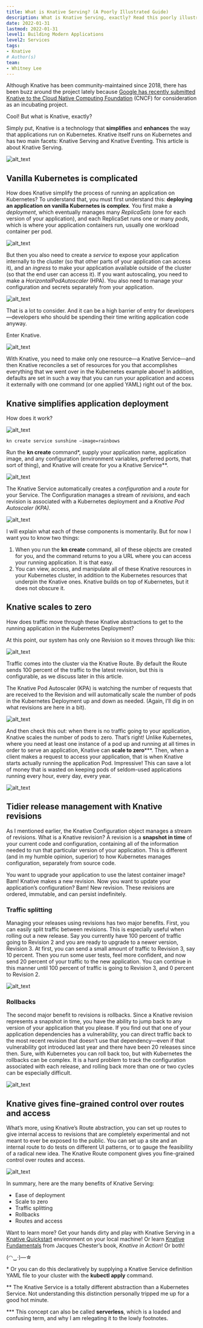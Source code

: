 ```yaml
---
title: What is Knative Serving? (A Poorly Illustrated Guide)
description: What is Knative Serving, exactly? Read this poorly illustrated blog post to gain a high-level understanding of Knative Serving, its main components, and how it simplifies and improves the way that apps run on Kubernetes.
date: 2022-01-31
lastmod: 2022-01-31
level1: Building Modern Applications
level2: Services 
tags:
- Knative
# Author(s)
team:
- Whitney Lee
---
```


Although Knative has been community-maintained since 2018, there has been buzz around the project lately because [Google has recently submitted Knative to the Cloud Native Computing Foundation](https://knative.dev/blog/steering/knative-cncf-donation/) (CNCF) for consideration as an incubating project.

Cool! But what is Knative, exactly?

Simply put, Knative is a technology that **simplifies** and **enhances** the way that applications run on Kubernetes. Knative itself runs on Kubernetes and has two main facets: Knative Serving and Knative Eventing. This article is about Knative Serving.  


![alt_text](images/image1.png "image_tooltip")


## Vanilla Kubernetes is complicated

How does Knative simplify the process of running an application on Kubernetes? To understand that, you must first understand this: **deploying an application on vanilla Kubernetes is complex**. You first make a _deployment_, which eventually manages many _ReplicaSets_ (one for each version of your application), and each ReplicaSet runs one or many _pods_, which is where your application containers run, usually one workload container per pod.  


![alt_text](images/image2.png "image_tooltip")


But then you also need to create a _service_ to expose your application internally to the cluster (so that other parts of your application can access it), and an _ingress_ to make your application available outside of the cluster (so that the end user can access it). If you want autoscaling, you need to make a _HorizontalPodAutoscaler_ (HPA). You also need to manage your configuration and secrets separately from your application.  

![alt_text](images/image3.png "image_tooltip")


That is a lot to consider. And it can be a high barrier of entry for developers—developers who should be spending their time writing application code anyway.  

Enter Knative.

![alt_text](images/image4.png "image_tooltip")


With Knative, you need to make only one resource—a Knative Service—and then Knative reconciles a set of resources for you that accomplishes everything that we went over in the Kubernetes example above! In addition, defaults are set in such a way that you can run your application and access it externally with one command (or one applied YAML) right out of the box.  

## Knative simplifies application deployment

How does it work?

![alt_text](images/image5.png "image_tooltip")

`kn create service sunshine –image=rainbows`

Run the **kn create** command*, supply your application name, application image, and any configuration (environment variables, preferred ports, that sort of thing), and Knative will create for you a Knative Service**.  

![alt_text](images/image6.png "image_tooltip")


The Knative Service automatically creates a _configuration_ and a _route_ for your Service. The Configuration manages a stream of _revisions_, and each revision is associated with a Kubernetes deployment and a _Knative Pod Autoscaler (KPA)._

![alt_text](images/image7.png "image_tooltip")

I will explain what each of these components is momentarily. But for now I want you to know two things:

1. When you run the **kn create** command, all of these objects are created for you, and the command returns to you a URL where you can access your running application. It is that easy.  
2. You can view, access, and manipulate all of these Knative resources in your Kubernetes cluster, in addition to the Kubernetes resources that underpin the Knative ones. Knative builds on top of Kubernetes, but it does not obscure it.  

## Knative scales to zero

How does traffic move through these Knative abstractions to get to the running application in the Kubernetes Deployment?

At this point, our system has only one Revision so it moves through like this:

![alt_text](images/image8.png "image_tooltip")

Traffic comes into the cluster via the Knative Route. By default the Route sends 100 percent of the traffic to the latest revision, but this is configurable, as we discuss later in this article.  

The Knative Pod Autoscaler (KPA) is watching the number of requests that are received to the Revision and will automatically scale the number of pods in the Kubernetes Deployment up and down as needed. (Again, I’ll dig in on what revisions are here in a bit).  

![alt_text](images/image9.png "image_tooltip")

And then check this out: when there is no traffic going to your application, Knative scales the number of pods to zero. That’s right! Unlike Kubernetes, where you need at least one instance of a pod up and running at all times in order to serve an application, Knative can **scale to zero*****. Then, when a client makes a request to access your application, that is when Knative starts actually running the application Pod. Impressive! This can save a lot of money that is wasted on keeping pods of seldom-used applications running every hour, every day, every year.  

![alt_text](images/image10.png "image_tooltip")

## Tidier release management with Knative revisions

As I mentioned earlier, the Knative Configuration object manages a stream of revisions. What is a Knative revision? A revision is a **snapshot in time** of your current code and configuration, containing all of the information needed to run that particular version of your application. This is different (and in my humble opinion, superior) to how Kubernetes manages configuration, separately from source code.  

You want to upgrade your application to use the latest container image? Bam! Knative makes a new revision. Now you want to update your application’s configuration? Bam! New revision. These revisions are ordered, immutable, and can persist indefinitely.  

### Traffic splitting

Managing your releases using revisions has two major benefits. First, you can easily split traffic between revisions. This is especially useful when rolling out a new release. Say you currently have 100 percent of traffic going to Revision 2 and you are ready to upgrade to a newer version, Revision 3. At first, you can send a small amount of traffic to Revision 3, say 10 percent. Then you run some user tests, feel more confident, and now send 20 percent of your traffic to the new application. You can continue in this manner until 100 percent of traffic is going to Revision 3, and 0 percent to Revision 2.  

![alt_text](images/image11.png "image_tooltip")

### Rollbacks

The second major benefit to revisions is rollbacks. Since a Knative revision represents a snapshot in time, you have the ability to jump back to any version of your application that you please. If you find out that one of your application dependencies has a vulnerability, you can direct traffic back to the most recent revision that doesn’t use that dependency—even if that vulnerability got introduced last year and there have been 20 releases since then. Sure, with Kubernetes you can roll back too, but with Kubernetes the rollbacks can be complex. It is a hard problem to track the configuration associated with each release, and rolling back more than one or two cycles can be especially difficult.  

![alt_text](images/image12.png "image_tooltip")

## Knative gives fine-grained control over routes and access

What’s more, using Knative’s Route abstraction, you can set up routes to give internal access to revisions that are completely experimental and not meant to ever be exposed to the public.  You can set up a site and an internal route to do tests on different UI patterns, or to gauge the feasibility of a radical new idea. The Knative Route component gives you fine-grained control over routes and access.  

![alt_text](images/image13.png "image_tooltip")

In summary, here are the many benefits of Knative Serving:

* Ease of deployment
* Scale to zero
* Traffic splitting
* Rollbacks
* Routes and access

Want to learn more? Get your hands dirty and play with Knative Serving in a [Knative Quickstart](https://knative.dev/docs/getting-started/) environment on your local machine! Or learn [Knative Fundamentals](https://tanzu.vmware.com/content/ebooks/knative-fundamentals) from Jacques Chester’s book, _Knative in Action_! Or both!

(◠‿·)—☆ 

\* Or you can do this declaratively by supplying a Knative Service definition YAML file to your cluster with the **kubectl apply** command.

** The Knative Service is a totally different abstraction than a Kubernetes Service. Not understanding this distinction personally tripped me up for a good hot minute.

*** This concept can also be called **serverless**, which is a loaded and confusing term, and why I am relegating it to the lowly footnotes.
